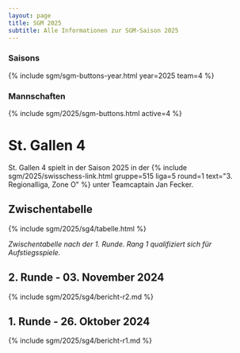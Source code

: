 ```yaml
---
layout: page
title: SGM 2025
subtitle: Alle Informationen zur SGM-Saison 2025
---
```


### Saisons

{% include sgm/sgm-buttons-year.html year=2025 team=4 %}

### Mannschaften

{% include sgm/2025/sgm-buttons.html active=4 %}

# St. Gallen 4

St. Gallen 4 spielt in der Saison 2025 in der
{% include sgm/2025/swisschess-link.html gruppe=515 liga=5 round=1 text="3. Regionalliga, Zone O" %} unter Teamcaptain
Jan Fecker.

## Zwischentabelle

{% include sgm/2025/sg4/tabelle.html %}

_Zwischentabelle nach der 1. Runde. Rang 1 qualifiziert sich für Aufstiegsspiele._

## 2. Runde - 03. November 2024

{% include sgm/2025/sg4/bericht-r2.md %}

## 1. Runde - 26. Oktober 2024

{% include sgm/2025/sg4/bericht-r1.md %}

<style>
table th, table td:nth-of-type(4) {
    white-space: nowrap;
}
</style>
